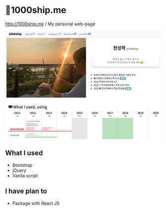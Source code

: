 # 🏡1000ship.me
http://1000ship.me / My personal web-page

![](_readme/preview.png)



## What I used

- Bootstrap
- jQuery
- Vanila script



## I have plan to

- Package with React JS